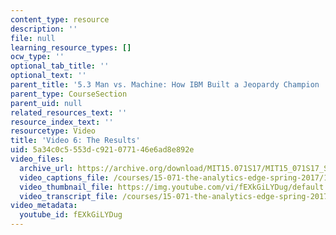 ```yaml
---
content_type: resource
description: ''
file: null
learning_resource_types: []
ocw_type: ''
optional_tab_title: ''
optional_text: ''
parent_title: '5.3 Man vs. Machine: How IBM Built a Jeopardy Champion '
parent_type: CourseSection
parent_uid: null
related_resources_text: ''
resource_index_text: ''
resourcetype: Video
title: 'Video 6: The Results'
uid: 5a34c0c5-553d-c921-0771-46e6ad8e892e
video_files:
  archive_url: https://archive.org/download/MIT15.071S17/MIT15_071S17_Session_5.3.11_300k.mp4
  video_captions_file: /courses/15-071-the-analytics-edge-spring-2017/10f8666712a655bfba43e440b512b7ea_fEXkGiLYDug.vtt
  video_thumbnail_file: https://img.youtube.com/vi/fEXkGiLYDug/default.jpg
  video_transcript_file: /courses/15-071-the-analytics-edge-spring-2017/67b9a234fd8b544488df462551d59e23_fEXkGiLYDug.pdf
video_metadata:
  youtube_id: fEXkGiLYDug
---
```

